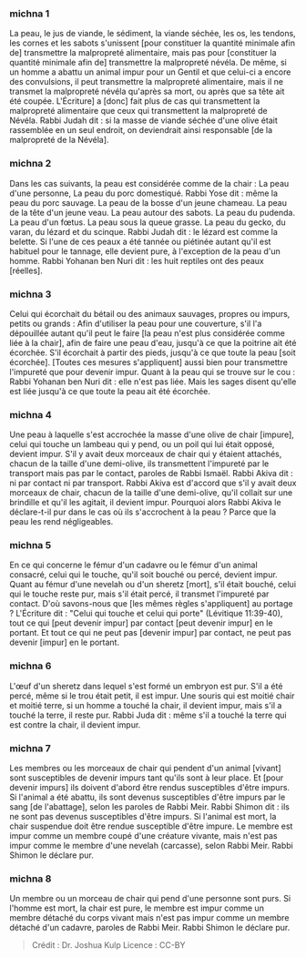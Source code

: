 
### michna 1
La peau, le jus de viande, le sédiment, la viande séchée, les os, les tendons, les cornes et les sabots s'unissent [pour constituer la quantité minimale afin de] transmettre la malpropreté alimentaire, mais pas pour [constituer la quantité minimale afin de] transmettre la malpropreté névéla. De même, si un homme a abattu un animal impur pour un Gentil et que celui-ci a encore des convulsions, il peut transmettre la malpropreté alimentaire, mais il ne transmet la malpropreté névéla qu'après sa mort, ou après que sa tête ait été coupée. L'Écriture] a [donc] fait plus de cas qui transmettent la malpropreté alimentaire que ceux qui transmettent la malpropreté de Névéla. Rabbi Judah dit : si la masse de viande séchée d'une olive était rassemblée en un seul endroit, on deviendrait ainsi responsable [de la malpropreté de la Névéla].

### michna 2
Dans les cas suivants, la peau est considérée comme de la chair : La peau d'une personne, La peau du porc domestiqué. Rabbi Yose dit : même la peau du porc sauvage. La peau de la bosse d'un jeune chameau. La peau de la tête d'un jeune veau. La peau autour des sabots. La peau du pudenda. La peau d'un fœtus. La peau sous la queue grasse. La peau du gecko, du varan, du lézard et du scinque. Rabbi Judah dit : le lézard est comme la belette. Si l'une de ces peaux a été tannée ou piétinée autant qu'il est habituel pour le tannage, elle devient pure, à l'exception de la peau d'un homme. Rabbi Yohanan ben Nuri dit : les huit reptiles ont des peaux [réelles].

### michna 3
Celui qui écorchait du bétail ou des animaux sauvages, propres ou impurs, petits ou grands : Afin d'utiliser la peau pour une couverture, s'il l'a dépouillée autant qu'il peut le faire [la peau n'est plus considérée comme liée à la chair], afin de faire une peau d'eau, jusqu'à ce que la poitrine ait été écorchée. S'il écorchait à partir des pieds, jusqu'à ce que toute la peau [soit écorchée]. [Toutes ces mesures s'appliquent] aussi bien pour transmettre l'impureté que pour devenir impur. Quant à la peau qui se trouve sur le cou : Rabbi Yohanan ben Nuri dit : elle n'est pas liée. Mais les sages disent qu'elle est liée jusqu'à ce que toute la peau ait été écorchée.

### michna 4
Une peau à laquelle s'est accrochée la masse d'une olive de chair [impure], celui qui touche un lambeau qui y pend, ou un poil qui lui était opposé, devient impur. S'il y avait deux morceaux de chair qui y étaient attachés, chacun de la taille d'une demi-olive, ils transmettent l'impureté par le transport mais pas par le contact, paroles de Rabbi Ismaël. Rabbi Akiva dit : ni par contact ni par transport. Rabbi Akiva est d'accord que s'il y avait deux morceaux de chair, chacun de la taille d'une demi-olive, qu'il collait sur une brindille et qu'il les agitait, il devient impur. Pourquoi alors Rabbi Akiva le déclare-t-il pur dans le cas où ils s'accrochent à la peau ? Parce que la peau les rend négligeables.

### michna 5
En ce qui concerne le fémur d'un cadavre ou le fémur d'un animal consacré, celui qui le touche, qu'il soit bouché ou percé, devient impur. Quant au fémur d'une nevelah ou d'un sheretz [mort], s'il était bouché, celui qui le touche reste pur, mais s'il était percé, il transmet l'impureté par contact. D'où savons-nous que [les mêmes règles s'appliquent] au portage ? L'Écriture dit : "Celui qui touche et celui qui porte" (Lévitique 11:39-40), tout ce qui [peut devenir impur] par contact [peut devenir impur] en le portant. Et tout ce qui ne peut pas [devenir impur] par contact, ne peut pas devenir [impur] en le portant.

### michna 6
L'œuf d'un sheretz dans lequel s'est formé un embryon est pur. S'il a été percé, même si le trou était petit, il est impur. Une souris qui est moitié chair et moitié terre, si un homme a touché la chair, il devient impur, mais s'il a touché la terre, il reste pur. Rabbi Juda dit : même s'il a touché la terre qui est contre la chair, il devient impur.

### michna 7
Les membres ou les morceaux de chair qui pendent d'un animal [vivant] sont susceptibles de devenir impurs tant qu'ils sont à leur place. Et [pour devenir impurs] ils doivent d'abord être rendus susceptibles d'être impurs. Si l'animal a été abattu, ils sont devenus susceptibles d'être impurs par le sang [de l'abattage], selon les paroles de Rabbi Meir. Rabbi Shimon dit : ils ne sont pas devenus susceptibles d'être impurs. Si l'animal est mort, la chair suspendue doit être rendue susceptible d'être impure. Le membre est impur comme un membre coupé d'une créature vivante, mais n'est pas impur comme le membre d'une nevelah (carcasse), selon Rabbi Meir. Rabbi Shimon le déclare pur.

### michna 8
Un membre ou un morceau de chair qui pend d'une personne sont purs. Si l'homme est mort, la chair est pure, le membre est impur comme un membre détaché du corps vivant mais n'est pas impur comme un membre détaché d'un cadavre, paroles de Rabbi Meir. Rabbi Shimon le déclare pur.

>Crédit : Dr. Joshua Kulp
>Licence : CC-BY